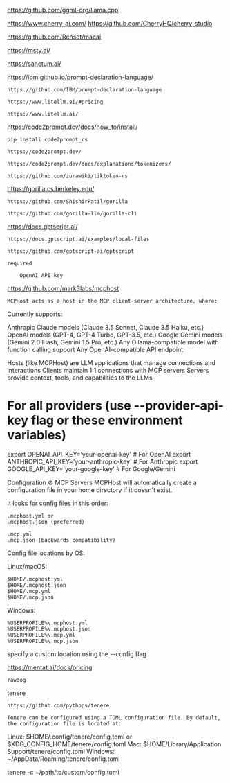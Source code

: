 


https://github.com/ggml-org/llama.cpp

https://www.cherry-ai.com/
https://github.com/CherryHQ/cherry-studio


https://github.com/Renset/macai

https://msty.ai/

https://sanctum.ai/

https://ibm.github.io/prompt-declaration-language/

    https://github.com/IBM/prompt-declaration-language

    https://www.litellm.ai/#pricing

    https://www.litellm.ai/


https://code2prompt.dev/docs/how_to/install/

    pip install code2prompt_rs

    https://code2prompt.dev/
    
    https://code2prompt.dev/docs/explanations/tokenizers/

    https://github.com/zurawiki/tiktoken-rs


https://gorilla.cs.berkeley.edu/

    https://github.com/ShishirPatil/gorilla

    https://github.com/gorilla-llm/gorilla-cli

https://docs.gptscript.ai/

    https://docs.gptscript.ai/examples/local-files

    https://github.com/gptscript-ai/gptscript

    required 
    
        OpenAI API key

https://github.com/mark3labs/mcphost

    MCPHost acts as a host in the MCP client-server architecture, where:

Currently supports:

Anthropic Claude models (Claude 3.5 Sonnet, Claude 3.5 Haiku, etc.)
OpenAI models (GPT-4, GPT-4 Turbo, GPT-3.5, etc.)
Google Gemini models (Gemini 2.0 Flash, Gemini 1.5 Pro, etc.)
Any Ollama-compatible model with function calling support
Any OpenAI-compatible API endpoint


Hosts (like MCPHost) are LLM applications that manage connections and interactions
Clients maintain 1:1 connections with MCP servers
Servers provide context, tools, and capabilities to the LLMs

# For all providers (use --provider-api-key flag or these environment variables)
export OPENAI_API_KEY='your-openai-key'        # For OpenAI
export ANTHROPIC_API_KEY='your-anthropic-key'  # For Anthropic
export GOOGLE_API_KEY='your-google-key'        # For Google/Gemini    


Configuration ⚙️
MCP Servers
MCPHost will automatically create a configuration file in your home directory if it doesn't exist. 

It looks for config files in this order:

    .mcphost.yml or 
    .mcphost.json (preferred)

    .mcp.yml 
    .mcp.json (backwards compatibility)

Config file locations by OS:

Linux/macOS: 

    $HOME/.mcphost.yml
    $HOME/.mcphost.json
    $HOME/.mcp.yml
    $HOME/.mcp.json

Windows: 
    
    %USERPROFILE%\.mcphost.yml
    %USERPROFILE%\.mcphost.json
    %USERPROFILE%\.mcp.yml
    %USERPROFILE%\.mcp.json

specify a custom location using the --config flag.



https://mentat.ai/docs/pricing

    rawdog


tenere

    https://github.com/pythops/tenere

    Tenere can be configured using a TOML configuration file. By default, the configuration file is located at:

Linux: $HOME/.config/tenere/config.toml or $XDG_CONFIG_HOME/tenere/config.toml
Mac: $HOME/Library/Application Support/tenere/config.toml
Windows: ~/AppData/Roaming/tenere/config.toml

tenere -c ~/path/to/custom/config.toml